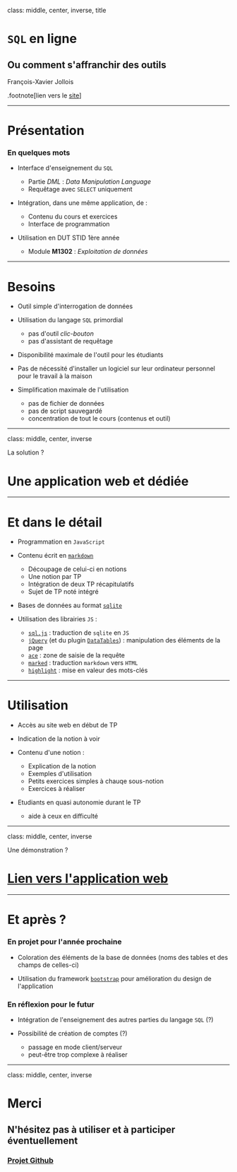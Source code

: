 class: middle, center, inverse, title

# `SQL` en ligne

## Ou comment s'affranchir des outils 

François-Xavier Jollois

.footnote[lien vers le [site](https://github.com/jncharon/cours-sql/)]

---

# Présentation

### En quelques mots

- Interface d'enseignement du `SQL`
    - Partie *DML* : *Data Manipulation Language*
    - Requêtage avec `SELECT` uniquement 

- Intégration, dans une même application, de :
	- Contenu du cours et exercices
	- Interface de programmation

- Utilisation en DUT STID 1ère année
    - Module **M1302** : *Exploitation de données*


---

# Besoins

- Outil simple d'interrogation de données

- Utilisation du langage `SQL` primordial
	- pas d'outil *clic-bouton* 
	- pas d'assistant de requêtage

- Disponibilité maximale de l'outil pour les étudiants

- Pas de nécessité d'installer un logiciel sur leur ordinateur personnel pour le travail à la maison

- Simplification maximale de l'utilisation 
	- pas de fichier de données
	- pas de script sauvegardé
	- concentration de tout le cours (contenus et outil) 

---

class: middle, center, inverse

La solution ?

# Une application **web** et **dédiée**

---

# Et dans le détail

- Programmation en `JavaScript`

- Contenu écrit en [`markdown`](https://daringfireball.net/projects/markdown/)
    - Découpage de celui-ci en notions
    - Une notion par TP
    - Intégration de deux TP récapitulatifs
    - Sujet de TP noté intégré

- Bases de données au format [`sqlite`](https://www.sqlite.org/)

- Utilisation des librairies `JS` :
    - [`sql.js`](https://github.com/kripken/sql.js/) : traduction de `sqlite` en `JS`
    - [`jQuery`](https://jquery.com/) (et du plugin [`DataTables`](https://datatables.net/)) : manipulation des éléments de la page
    - [`ace`](https://ace.c9.io/) : zone de saisie de la requête
    - [`marked`](https://github.com/chjj/marked) : traduction `markdown` vers `HTML`
    - [`highlight`](https://highlightjs.org/) : mise en valeur des mots-clés

---

# Utilisation

- Accès au site web en début de TP

- Indication de la notion à voir

- Contenu d'une notion :
    - Explication de la notion
    - Exemples d'utilisation
    - Petits exercices simples à chauqe sous-notion
    - Exercices à réaliser

- Etudiants en quasi autonomie durant le TP
    - aide à ceux en difficulté


---

class: middle, center, inverse

Une démonstration ?

# [Lien vers l'application web](https://www.charon.org/sql/index.html) 

---

# Et après ?

### En projet pour l'année prochaine

- Coloration des éléments de la base de données (noms des tables et des champs de celles-ci)

- Utilisation du framework [`bootstrap`]() pour amélioration du design de l'application

### En réflexion pour le futur

- Intégration de l'enseignement des autres parties du langage `SQL` (?)

- Possibilité de création de comptes (?)
    - passage en mode client/serveur
    - peut-être trop complexe à réaliser

---

class: middle, center, inverse

# Merci

## N'hésitez pas à utiliser et à participer éventuellement

### [Projet Github](http://github.com/jncharon/cours-sql)

